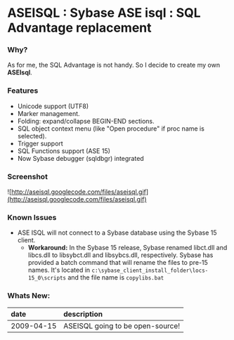 # ASEISQL : Sybase ASE isql : SQL Advantage replacement #
### Why? ###
As for me, the SQL Advantage is not handy. So I decide to create my own **ASEIsql**.

### Features ###
  * Unicode support (UTF8)
  * Marker management.
  * Folding: expand/collapse BEGIN-END sections.
  * SQL object context menu (like "Open procedure" if proc name is selected).
  * Trigger support
  * SQL Functions support (ASE 15)
  * Now Sybase debugger (sqldbgr) integrated


### Screenshot ###
![http://aseisql.googlecode.com/files/aseisql.gif](http://aseisql.googlecode.com/files/aseisql.gif)

### Known Issues ###
  * ASE ISQL will not connect to a Sybase database using the Sybase 15 client.
    * **Workaround:** In the Sybase 15 release, Sybase renamed libct.dll and libcs.dll to libsybct.dll and libsybcs.dll, respectively. Sybase has provided a batch command that will rename the files to pre-15 names. It's located in `c:\sybase_client_install_folder\locs-15_0\scripts` and the file name is `copylibs.bat`

### Whats New: ###
| **date** | **description** |
|:---------|:----------------|
| 2009-04-15 | ASEISQL going to be open-source! |

